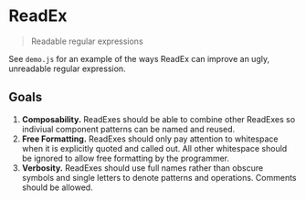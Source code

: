 # ReadEx
> Readable regular expressions

See `demo.js` for an example of the ways ReadEx can improve an ugly,
unreadable regular expression.

## Goals

1. **Composability.** ReadExes should be able to combine other ReadExes so indiviual component patterns can be named and reused.
2. **Free Formatting.** ReadExes should only pay attention to whitespace when it is explicitly quoted and called out. All other whitespace should be ignored to allow free formatting by the programmer.
3. **Verbosity.** ReadExes should use full names rather than obscure symbols and single letters to denote patterns and operations. Comments should be allowed.
